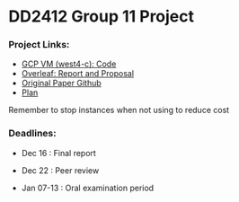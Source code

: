 # DD2412 Group 11 Project

### Project Links:
<!-- - [GCP Vertex AI: Code](https://console.cloud.google.com/vertex-ai/workbench/instances?project=dladvgroup11) -->
- [GCP VM (west4-c): Code](https://console.cloud.google.com/compute/instances?project=dladvgroup11)
- [Overleaf: Report and Proposal](https://www.overleaf.com/8348522569zxtsgdgjyjhj#0e6ece)
- [Original Paper Github](https://github.com/m-parchami/GoodTeachersExplain)
- [Plan](https://docs.google.com/document/d/1InBWlfuf-D_ZZ9Lm_Mk3AEkK3gdsyJsTXbTC69Yy7m8/edit?usp=sharing)


  
Remember to stop instances when not using to reduce cost
### Deadlines:

- Dec 16 : Final report

- Dec 22 : Peer review

- Jan 07-13 : Oral examination period 
